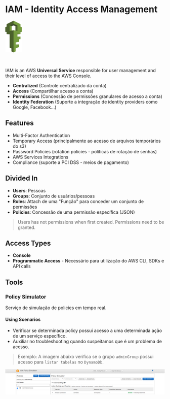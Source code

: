 # IAM - Identity Access Management

<img height=100px; alt="iam_logo" src="../../../images/IAM_logo.png" />

<p>&nbsp;</p>

IAM is an AWS **Universal Service** responsible for user management and their level of access to the AWS Console.

- **Centralized** (Controle centralizado da conta)
- **Access** (Compartilhar acesso a conta)
- **Permissions** (Concessão de permissões granulares de acesso a conta)
- **Identity Federation** (Suporte a integração de identity providers como Google, Facebook...)

## Features

- Multi-Factor Authentication
- Temporary Access (principalmente ao acesso de arquivos temporários do s3)
- Password Policies (rotation policies - políticas de rotação de senhas)
- AWS Services Integrations
- Compliance (suporte a PCI DSS - meios de pagamento)

## Divided In

- **Users**: Pessoas
- **Groups**: Conjunto de usuários/pessoas
- **Roles**: Attach de uma "Função" para conceder um conjunto de permissões
- **Policies**: Concessão de uma permissão específica (JSON)

> Users has not permissions when first created. Permissions need to be granted.

## Access Types

- **Console**
- **Programmatic Access** - Necessário para utilização do AWS CLI, SDKs e API calls

## Tools

### Policy Simulator

Serviço de simulação de policies em tempo real.

#### Using Scenarios

- Verificar se determinada policy possui acesso a uma determinada ação de um serviço específico.
- Auxiliar no troubleshooting quando suspeitamos que é um problema de acesso.

> Exemplo: A imagem abaixo verifica se o grupo `adminGroup` possui acesso para `listar tabelas` no `DynamoDb`.

![iam policy simulator](../../../images/aws_iam_policy_simulator.png)